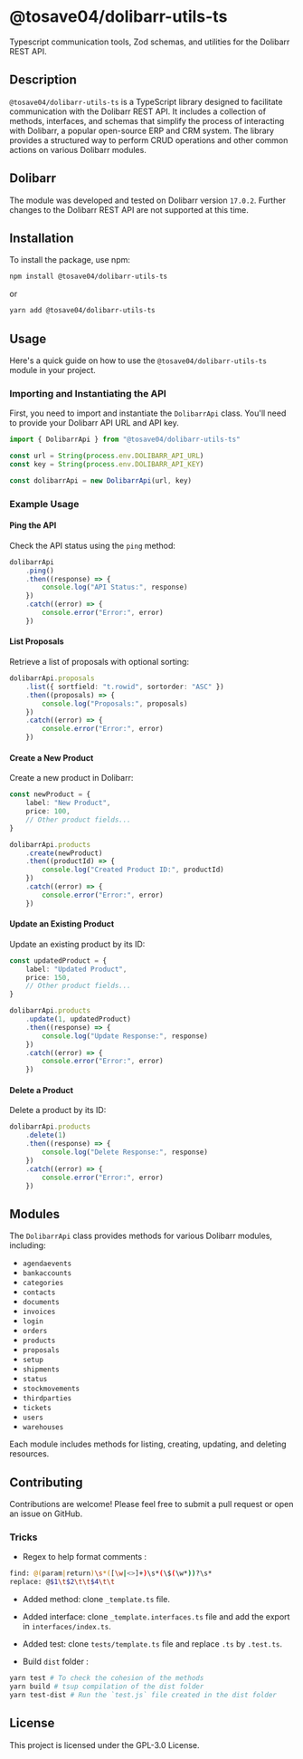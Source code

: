 # @tosave04/dolibarr-utils-ts

Typescript communication tools, Zod schemas, and utilities for the Dolibarr REST API.

## Description

`@tosave04/dolibarr-utils-ts` is a TypeScript library designed to facilitate communication with the Dolibarr REST API. It includes a collection of methods, interfaces, and schemas that simplify the process of interacting with Dolibarr, a popular open-source ERP and CRM system. The library provides a structured way to perform CRUD operations and other common actions on various Dolibarr modules.

## Dolibarr

The module was developed and tested on Dolibarr version `17.0.2`. Further changes to the Dolibarr REST API are not supported at this time.

## Installation

To install the package, use npm:

```bash
npm install @tosave04/dolibarr-utils-ts
```

or

```bash
yarn add @tosave04/dolibarr-utils-ts
```

## Usage

Here's a quick guide on how to use the `@tosave04/dolibarr-utils-ts` module in your project.

### Importing and Instantiating the API

First, you need to import and instantiate the `DolibarrApi` class. You'll need to provide your Dolibarr API URL and API key.

```typescript
import { DolibarrApi } from "@tosave04/dolibarr-utils-ts"

const url = String(process.env.DOLIBARR_API_URL)
const key = String(process.env.DOLIBARR_API_KEY)

const dolibarrApi = new DolibarrApi(url, key)
```

### Example Usage

#### Ping the API

Check the API status using the `ping` method:

```typescript
dolibarrApi
	.ping()
	.then((response) => {
		console.log("API Status:", response)
	})
	.catch((error) => {
		console.error("Error:", error)
	})
```

#### List Proposals

Retrieve a list of proposals with optional sorting:

```typescript
dolibarrApi.proposals
	.list({ sortfield: "t.rowid", sortorder: "ASC" })
	.then((proposals) => {
		console.log("Proposals:", proposals)
	})
	.catch((error) => {
		console.error("Error:", error)
	})
```

#### Create a New Product

Create a new product in Dolibarr:

```typescript
const newProduct = {
	label: "New Product",
	price: 100,
	// Other product fields...
}

dolibarrApi.products
	.create(newProduct)
	.then((productId) => {
		console.log("Created Product ID:", productId)
	})
	.catch((error) => {
		console.error("Error:", error)
	})
```

#### Update an Existing Product

Update an existing product by its ID:

```typescript
const updatedProduct = {
	label: "Updated Product",
	price: 150,
	// Other product fields...
}

dolibarrApi.products
	.update(1, updatedProduct)
	.then((response) => {
		console.log("Update Response:", response)
	})
	.catch((error) => {
		console.error("Error:", error)
	})
```

#### Delete a Product

Delete a product by its ID:

```typescript
dolibarrApi.products
	.delete(1)
	.then((response) => {
		console.log("Delete Response:", response)
	})
	.catch((error) => {
		console.error("Error:", error)
	})
```

## Modules

The `DolibarrApi` class provides methods for various Dolibarr modules, including:

- `agendaevents`
- `bankaccounts`
- `categories`
- `contacts`
- `documents`
- `invoices`
- `login`
- `orders`
- `products`
- `proposals`
- `setup`
- `shipments`
- `status`
- `stockmovements`
- `thirdparties`
- `tickets`
- `users`
- `warehouses`

Each module includes methods for listing, creating, updating, and deleting resources.

## Contributing

Contributions are welcome! Please feel free to submit a pull request or open an issue on GitHub.

### Tricks

- Regex to help format comments :

```bash
find: @(param|return)\s*([\w|<>]+)\s*(\$(\w*))?\s*
replace: @$1\t$2\t\t$4\t\t
```

- Added method: clone `_template.ts` file.

- Added interface: clone `_template.interfaces.ts` file and add the export in `interfaces/index.ts`.

- Added test: clone `tests/template.ts` file and replace `.ts` by `.test.ts`.

- Build `dist` folder :

```bash
yarn test # To check the cohesion of the methods
yarn build # tsup compilation of the dist folder
yarn test-dist # Run the `test.js` file created in the dist folder
```

## License

This project is licensed under the GPL-3.0 License.
